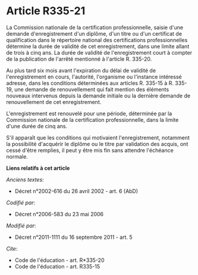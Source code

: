 # Article R335-21

La Commission nationale de la certification professionnelle, saisie d'une demande d'enregistrement d'un diplôme, d'un titre
ou d'un certificat de qualification dans le répertoire national des certifications professionnelles détermine la durée de
validité de cet enregistrement, dans une limite allant de trois à cinq ans. La durée de validité de l'enregistrement court à
compter de la publication de l'arrêté mentionné à l'article R. 335-20. 

Au plus tard six mois avant l'expiration du délai de validité de l'enregistrement en cours, l'autorité, l'organisme ou
l'instance intéressé adresse, dans les conditions déterminées aux articles R. 335-15 à R. 335-19, une demande de
renouvellement qui fait mention des éléments nouveaux intervenus depuis la demande initiale ou la dernière demande de
renouvellement de cet enregistrement. 

L'enregistrement est renouvelé pour une période, déterminée par la Commission nationale de la certification professionnelle,
dans la limite d'une durée de cinq ans. 

S'il apparaît que les conditions qui motivaient l'enregistrement, notamment la possibilité d'acquérir le diplôme ou le titre
par validation des acquis, ont cessé d'être remplies, il peut y être mis fin sans attendre l'échéance normale.

**Liens relatifs à cet article**

_Anciens textes_:

  - Décret n°2002-616 du 26 avril 2002 - art. 6 (AbD)

_Codifié par_:

  - Décret n°2006-583 du 23 mai 2006

_Modifié par_:

  - Décret n°2011-1111 du 16 septembre 2011 - art. 5

_Cite_:

  - Code de l'éducation - art. R*335-20
  - Code de l'éducation - art. R335-15
